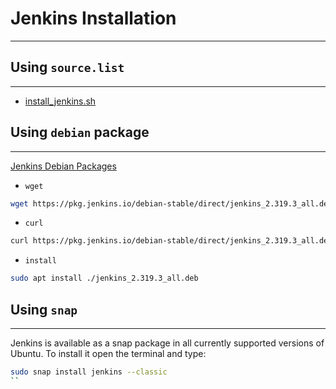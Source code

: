 # Jenkins Installation
---

## Using `source.list`
---
- [install_jenkins.sh](script/install_jenkins.sh)

## Using `debian` package
---
[Jenkins Debian Packages](https://pkg.jenkins.io/debian-stable/direct/)

- `wget`
```bash
wget https://pkg.jenkins.io/debian-stable/direct/jenkins_2.319.3_all.deb
```
- `curl`
```bash
curl https://pkg.jenkins.io/debian-stable/direct/jenkins_2.319.3_all.deb -o jenkins_2.319.3_all.deb
```
- `install`
```bash
sudo apt install ./jenkins_2.319.3_all.deb
```

## Using `snap`
---
Jenkins is available as a snap package in all currently supported versions of Ubuntu. To install it open the terminal and type:
```bash
sudo snap install jenkins --classic
``
